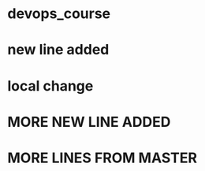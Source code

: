 # devops_course
# new line added 
local change 
=======
# MORE NEW LINE ADDED
# MORE LINES FROM MASTER

